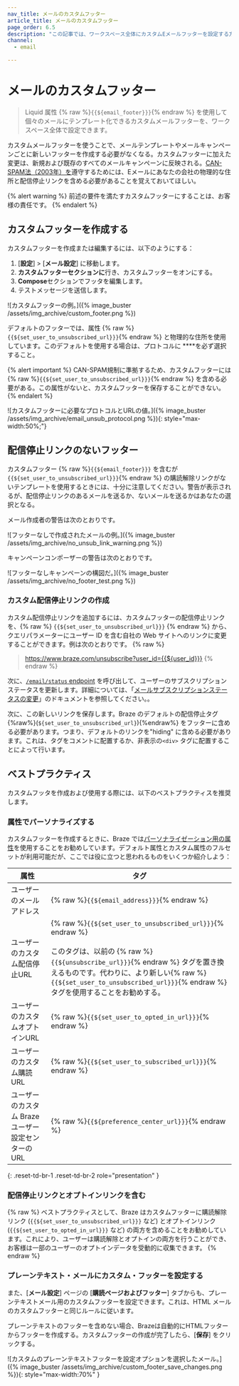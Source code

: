 ```yaml
---
nav_title: メールのカスタムフッター
article_title: メールのカスタムフッター
page_order: 6.5
description: "この記事では、ワークスペース全体にカスタムEメールフッターを設定する方法を説明する。"
channel:
  - email

---
```


# メールのカスタムフッター

> Liquid 属性 {% raw %}`{{${email_footer}}}`{% endraw %} を使用して個々のメールにテンプレート化できるカスタムメールフッターを、ワークスペース全体で設定できます。

カスタムメールフッターを使うことで、メールテンプレートやメールキャンペーンごとに新しいフッターを作成する必要がなくなる。カスタムフッターに加えた変更は、新規および既存のすべてのメールキャンペーンに反映される。[CAN-SPAM法（2003年）を](https://www.ftc.gov/tips-advice/business-center/guidance/can-spam-act-compliance-guide-business)遵守するためには、Eメールにあなたの会社の物理的な住所と配信停止リンクを含める必要があることを覚えておいてほしい。

{% alert warning %}
前述の要件を満たすカスタムフッターにすることは、お客様の責任です。
{% endalert %}

## カスタムフッターを作成する

カスタムフッターを作成または編集するには、以下のようにする：

1. [**設定**] > [**メール設定**] に移動します。
2. **カスタムフッターセクションに**行き、カスタムフッターをオンにする。
3. **Compose**セクションでフッタを編集します。
4. テストメッセージを送信します。 

\![カスタムフッターの例。]({% image_buster /assets/img_archive/custom_footer.png %})

デフォルトのフッターでは、属性 {% raw %}`{{${set_user_to_unsubscribed_url}}}`{% endraw %} と物理的な住所を使用しています。このデフォルトを使用する場合は、プロトコルに **<other>**を必ず選択すること。

{% alert important %}
CAN-SPAM規制に準拠するため、カスタムフッターには{% raw %}`{{${set_user_to_unsubscribed_url}}}`{% endraw %} を含める必要がある。この属性がないと、カスタムフッターを保存することができない。
{% endalert %}

\![カスタムフッターに必要なプロトコルとURLの値。]({% image_buster /assets/img_archive/email_unsub_protocol.png %}){: style="max-width:50%;"}

## 配信停止リンクのないフッター

カスタムフッター {% raw %}`{{${email_footer}}}` を含むが `{{${set_user_to_unsubscribed_url}}}`{% endraw %} の購読解除リンクがないテンプレートを使用するときには、十分に注意してください。警告が表示されるが、配信停止リンクのあるメールを送るか、ないメールを送るかはあなたの選択となる。

メール作成者の警告は次のとおりです。

\![フッターなしで作成されたメールの例。]({% image_buster /assets/img_archive/no_unsub_link_warning.png %})

キャンペーンコンポーザーの警告は次のとおりです。

\![フッターなしキャンペーンの構図だ。]({% image_buster /assets/img_archive/no_footer_test.png %})

### カスタム配信停止リンクの作成

カスタム配信停止リンクを追加するには、カスタムフッターの配信停止リンクを、{% raw %} `{{${set_user_to_unsubscribed_url}}}` {% endraw %} から、クエリパラメーターにユーザー ID を含む自社の Web サイトへのリンクに変更することができます。例は次のとおりです。
{% raw %} 
> https://www.braze.com/unsubscribe?user_id={{${user_id}}}
{% endraw %}

次に、[`/email/status` endpoint]({{site.baseurl}}/api/endpoints/email/post_email_subscription_status/) を呼び出して、ユーザーのサブスクリプションステータスを更新します。詳細については、「[メールサブスクリプションステータスの変更]({{site.baseurl}}/user_guide/message_building_by_channel/email/managing_user_subscriptions/#changing-email-subscriptions)」のドキュメントを参照してください。。

次に、この新しいリンクを保存します。Braze のデフォルトの配信停止タグ {%raw%}(``${set_user_to_unsubscribed_url}``){%endraw%} をフッターに含める必要があります。つまり、デフォルトのリンクを"hiding" に含める必要があります。これは、タグをコメントに配置するか、非表示の`<div>` タグに配置することによって行います。

## ベストプラクティス

カスタムフッタを作成および使用する際には、以下のベストプラクティスを推奨します。

### 属性でパーソナライズする

カスタムフッターを作成するときに、Braze では[パーソナライゼーション用の属性]({{site.baseurl}}/user_guide/personalization_and_dynamic_content/liquid/supported_personalization_tags/)を使用することをお勧めしています。デフォルト属性とカスタム属性のフルセットが利用可能だが、ここでは役に立つと思われるものをいくつか紹介しよう：

| 属性 | タグ |
| --------- | --- |
| ユーザーのメールアドレス | {% raw %}`{{${email_address}}}`{% endraw %} |
| ユーザーのカスタム配信停止URL | {% raw %}`{{${set_user_to_unsubscribed_url}}}`{% endraw %}<br><br>このタグは、以前の {% raw %}`{{${unsubscribe_url}}}`{% endraw %} タグを置き換えるものです。代わりに、より新しい{% raw %}`{{${set_user_to_unsubscribed_url}}}`{% endraw %} タグを使用することをお勧めする。 |
| ユーザーのカスタムオプトインURL | {% raw %}`{{${set_user_to_opted_in_url}}}`{% endraw %} |
| ユーザーのカスタム購読 URL | {% raw %}`{{${set_user_to_subscribed_url}}}`{% endraw %}|
| ユーザーのカスタム Braze ユーザー設定センターの URL | {% raw %}`{{${preference_center_url}}}`{% endraw %} |
{: .reset-td-br-1 .reset-td-br-2 role="presentation" }

### 配信停止リンクとオプトインリンクを含む

{% raw  %}
ベストプラクティスとして、Braze はカスタムフッターに購読解除リンク (``{{${set_user_to_unsubscribed_url}}}`` など) とオプトインリンク (``{{${set_user_to_opted_in_url}}}`` など) の両方を含めることをお勧めしています。これにより、ユーザーは購読解除とオプトインの両方を行うことができ、お客様は一部のユーザーのオプトインデータを受動的に収集できます。
{% endraw %}

### プレーンテキスト・メールにカスタム・フッターを設定する

また、[**メール設定**] ページの [**購読ページおよびフッター**] タブからも、プレーンテキストメール用のカスタムフッターを設定できます。これは、HTML メールのカスタムフッターと同じルールに従います。 

プレーンテキストのフッターを含めない場合、Brazeは自動的にHTMLフッターからフッターを作成する。カスタムフッターの作成が完了したら、[**保存**] をクリックする。

\![カスタムのプレーンテキストフッターを設定オプションを選択したメール。]({% image_buster /assets/img_archive/custom_footer_save_changes.png %}){: style="max-width:70%" }

